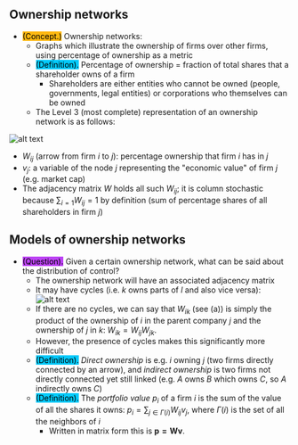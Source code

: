 ## Ownership networks
- <span style="background-color: #ffb812; color: black;">(Concept.)</span> Ownership networks:
    - Graphs which illustrate the ownership of firms over other firms, using percentage of ownership as a metric
    - <span style="background-color: #03cafc; color: black;">(Definition).</span> Percentage of ownership = fraction of total shares that a shareholder owns of a firm
        - Shareholders are either entities who cannot be owned (people, governments, legal entities) or corporations who themselves can be owned
    - The Level 3 (most complete) representation of an ownership network is as follows:


![alt text](image.png)

- $W_{ij}$ (arrow from firm $i$ to $j$): percentage ownership that firm $i$ has in $j$
- $v_j$: a variable of the node $j$ representing the "economic value" of firm $j$ (e.g. market cap)
- The adjacency matrix $W$ holds all such $W_{ij}$; it is column stochastic because $\sum_{i=1} W_{ij}=1$ by definition (sum of percentage shares of all shareholders in firm $j$)

## Models of ownership networks
- <span style="background-color: #bc42f5; color: black;">(Question).</span> Given a certain ownership network, what can be said about the distribution of control?
    - The ownership network will have an associated adjacency matrix
    - It may have cycles (i.e. $k$ owns parts of $l$ and also vice versa):
    ![alt text](image-2.png)
    - If there are no cycles, we can say that $W_{ik}$ (see (a)) is simply the product of the ownership of $i$ in the parent company $j$ and the ownership of $j$ in $k$: $W_{ik}=W_{ij} W_{jk}$.
    - However, the presence of cycles makes this significantly more difficult
    - <span style="background-color: #03cafc; color: black;">(Definition).</span> *Direct ownership* is e.g. $i$ owning $j$ (two firms directly connected by an arrow), and *indirect ownership* is two firms not directly connected yet still linked (e.g. $A$ owns $B$ which owns $C$, so $A$ indirectly owns $C$)
    - <span style="background-color: #03cafc; color: black;">(Definition).</span> The *portfolio value* $p_i$ of a firm $i$ is the sum of the value of all the shares it owns: $p_i=\sum_{j\in\Gamma(i)} W_{ij}v_j$, where $\Gamma(i)$ is the set of all the neighbors of $i$
        - Written in matrix form this is $\mathbf{p=Wv}$.